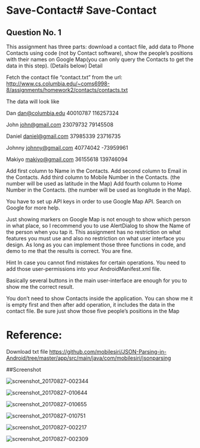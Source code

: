 # Save-Contact# Save-Contact

## Question No. 1

This assignment has three parts: download a contact file, add data to Phone Contacts using
code (not by Contact software), show the people’s positions with their names on Google
Map(you can only query the Contacts to get the data in this step). (Details below) Detail

Fetch the contact file “contact.txt” from the url:
http://www.cs.columbia.edu/~coms6998-8/assignments/homework2/contacts/contacts.txt

The data will look like

Dan dan@columbia.edu 40010787 116257324

John john@gmail.com 23079732 79145508

Daniel daniel@gmail.com 37985339 23716735

Johnny johnny@gmail.com 40774042 -73959961

Makiyo makiyo@gmail.com 36155618 139746094


Add first column to Name in the Contacts.
Add second column to Email in the Contacts.
Add third column to Mobile Number in the Contacts. (the number will be used as latitude in
the Map)
Add fourth column to Home Number in the Contacts. (the number will be used as longitude
in the Map).

You have to set up API keys in order to use Google Map API. Search on Google for more
help.

Just showing markers on Google Map is not enough to show which person in what place, so I
recommend you to use AlertDialog to show the Name of the person when you tap it.
This assignment has no restriction on what features you must use and also no restriction on
what user interface you design. As long as you can implement those three functions in code,
and demo to me that the results is correct. You are fine.

Hint
In case you cannot find mistakes for certain operations. You need to add those
user-permissions into your AndroidManifest.xml file.
<uses-permission android:name="android.permission.INTERNET"/>
<uses-permission android:name="android.permission.WRITE_EXTERNAL_STORAGE" />
<uses-permission android:name="android.permission.WRITE_CONTACTS"/>
<uses-permission android:name="android.permission.READ_CONTACTS"/>

Basically several buttons in the main user-interface are enough for you to show me the
correct result.

You don’t need to show Contacts inside the application. You can show me it is empty first
and then after add operation, it includes the data in the contact file.
Be sure just show those five people’s positions in the Map



# Reference:
Download txt file
https://github.com/mobilesiri/JSON-Parsing-in-Android/tree/master/app/src/main/java/com/mobilesiri/jsonparsing

##Screenshot

![screenshot_20170827-002344](https://user-images.githubusercontent.com/26283082/29862837-5662c156-8d8b-11e7-96b5-680d3d811def.jpg)

![screenshot_20170827-010644](https://user-images.githubusercontent.com/26283082/29862838-5665eba6-8d8b-11e7-9659-187a5d1b33d1.jpg)

![screenshot_20170827-010655](https://user-images.githubusercontent.com/26283082/29862842-5693f7e4-8d8b-11e7-8b42-e3d992d35933.jpg)

![screenshot_20170827-010751](https://user-images.githubusercontent.com/26283082/29862841-568e67b6-8d8b-11e7-98ef-d21a907d1f63.jpg)

![screenshot_20170827-002217](https://user-images.githubusercontent.com/26283082/29862839-568bd5b4-8d8b-11e7-881b-5854315cccb3.jpg)

![screenshot_20170827-002309](https://user-images.githubusercontent.com/26283082/29862840-568d9be2-8d8b-11e7-9b54-ccc0e6860658.jpg)
